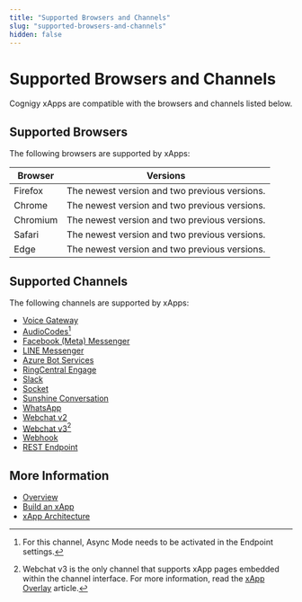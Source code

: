 ```yaml
---
title: "Supported Browsers and Channels"
slug: "supported-browsers-and-channels"
hidden: false
---
```


# Supported Browsers and Channels

Cognigy xApps are compatible with the browsers and channels listed below.

## Supported Browsers

The following browsers are supported by xApps:

| Browser  | Versions                                      |
|----------|-----------------------------------------------|
| Firefox  | The newest version and two previous versions. |
| Chrome   | The newest version and two previous versions. |
| Chromium | The newest version and two previous versions. |
| Safari   | The newest version and two previous versions. |
| Edge     | The newest version and two previous versions. |

## Supported Channels

The following channels are supported by xApps:

- [Voice Gateway](../ai/deploy/endpoint-reference/voice-gateway.md)
- [AudioCodes](../ai/deploy/endpoint-reference/audiocodes.md)[^*]
- [Facebook (Meta) Messenger](../ai/deploy/endpoint-reference/facebook-messenger.md)
- [LINE Messenger](../ai/deploy/endpoint-reference/line-messenger.md)
- [Azure Bot Services](../ai/deploy/endpoint-reference/azure-bot-services.md)
- [RingCentral Engage](../ai/deploy/endpoint-reference/ringcentral-engage.md)
- [Slack](../ai/deploy/endpoint-reference/slack.md)
- [Socket](../ai/deploy/endpoint-reference/socketio.md)
- [Sunshine Conversation](../ai/deploy/endpoint-reference/sunshine-conversations.md)
- [WhatsApp](../ai/deploy/endpoint-reference/whatsapp.md)
- [Webchat v2](../webchat/v2/overview.md)
- [Webchat v3](../webchat/v3/overview.md)[^**]
- [Webhook](../ai/deploy/endpoint-reference/webhook.md)
- [REST Endpoint](../ai/deploy/endpoint-reference/rest.md)


[^*]: For this channel, Async Mode needs to be activated in the Endpoint settings.
[^**]: Webchat v3 is the only channel that supports xApp pages embedded within the channel interface. For more information, read the [xApp Overlay](build/overlay.md) article.

## More Information

- [Overview](overview.md)
- [Build an xApp](build/overview.md)
- [xApp Architecture](architecture.md)